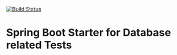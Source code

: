 [![Build Status](https://dev.azure.com/srempfer-github/database-test-spring-boot-starter/_apis/build/status/srempfer.database-test-spring-boot-starter)](https://dev.azure.com/srempfer-github/database-test-spring-boot-starter/_build/latest?definitionId=1)

# Spring Boot Starter for Database related Tests


